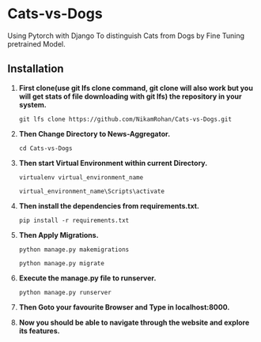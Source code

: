 # Cats-vs-Dogs
Using Pytorch with Django To distinguish Cats from Dogs by Fine Tuning pretrained Model.

## Installation

1. **First clone(use git lfs clone command, git clone will also work but you will get stats of file downloading with git lfs) the repository in your system.**

   `git lfs clone https://github.com/NikamRohan/Cats-vs-Dogs.git`

2. **Then Change Directory to News-Aggregator.**

   `cd Cats-vs-Dogs`

3. **Then start Virtual Environment within current Directory.**

   `virtualenv virtual_environment_name`

   `virtual_environment_name\Scripts\activate`

4. **Then install the dependencies from requirements.txt.**

   `pip install -r requirements.txt`

5. **Then Apply Migrations.**

   `python manage.py makemigrations`

   `python manage.py migrate`

6. **Execute the manage.py file to runserver.**

   `python manage.py runserver`

7. **Then Goto your favourite Browser and Type in localhost:8000.**

8. **Now you should be able to navigate through the website and explore its features.**
